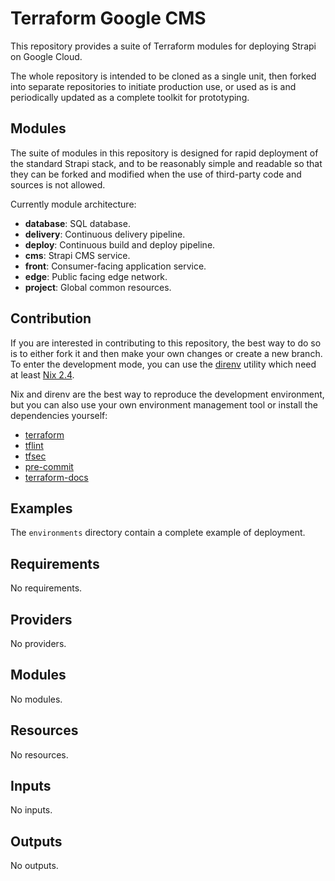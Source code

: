 # Terraform Google CMS

This repository provides a suite of Terraform modules for deploying Strapi on
Google Cloud.

The whole repository is intended to be cloned as a single unit, then forked into
separate repositories to initiate production use, or used as is and periodically
updated as a complete toolkit for prototyping.

## Modules

The suite of modules in this repository is designed for rapid deployment of the
standard Strapi stack, and to be reasonably simple and readable so that they can
be forked and modified when the use of third-party code and sources is not
allowed.

Currently module architecture:

- **database**: SQL database.
- **delivery**: Continuous delivery pipeline.
- **deploy**: Continuous build and deploy pipeline.
- **cms**: Strapi CMS service.
- **front**: Consumer-facing application service.
- **edge**: Public facing edge network.
- **project**: Global common resources.

## Contribution

If you are interested in contributing to this repository, the best way to do so
is to either fork it and then make your own changes or create a new branch.
To enter the development mode, you can use the [direnv](https://direnv.net/)
utility which need at least [Nix 2.4](https://nixos.org/nix/download.html).

Nix and direnv are the best way to reproduce the development environment, but
you can also use your own environment management tool or install the
dependencies yourself:

- [terraform](https://learn.hashicorp.com/tutorials/terraform/install-cli)
- [tflint](https://github.com/terraform-linters/tflint)
- [tfsec](https://github.com/aquasecurity/tfsec)
- [pre-commit](https://pre-commit.com/)
- [terraform-docs](https://github.com/terraform-docs/terraform-docs)

## Examples

The `environments` directory contain a complete example of deployment.

<!-- BEGIN_TF_DOCS -->
## Requirements

No requirements.

## Providers

No providers.

## Modules

No modules.

## Resources

No resources.

## Inputs

No inputs.

## Outputs

No outputs.
<!-- END_TF_DOCS -->